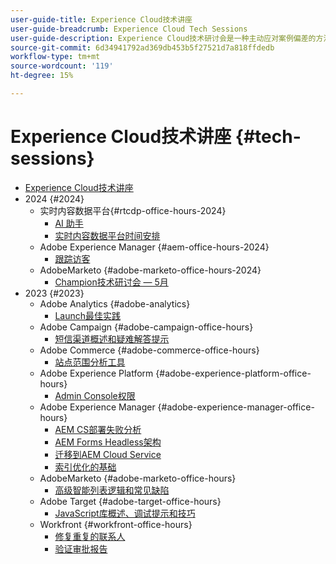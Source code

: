 ```yaml
---
user-guide-title: Experience Cloud技术讲座
user-guide-breadcrumb: Experience Cloud Tech Sessions
user-guide-description: Experience Cloud技术研讨会是一种主动应对案例偏差的方法，它为客户提供了特定于解决方案的网络研讨会。
source-git-commit: 6d34941792ad369db453b5f27521d7a818ffdedb
workflow-type: tm+mt
source-wordcount: '119'
ht-degree: 15%

---
```



# Experience Cloud技术讲座 {#tech-sessions}

+ [Experience Cloud技术讲座](overview.md)
+ 2024 {#2024}
   + 实时内容数据平台{#rtcdp-office-hours-2024}
      + [AI 助手](2024/ai-assistant.md)
      + [实时内容数据平台时间安排](2024/rtcdp-timings.md)
   + Adobe Experience Manager {#aem-office-hours-2024}
      + [跟踪访客](2024/tracking-visitors.md)
   + AdobeMarketo {#adobe-marketo-office-hours-2024}
      + [Champion技术研讨会 — 5月](2024/champion-office-hours.md)
+ 2023 {#2023}
   + Adobe Analytics {#adobe-analytics}
      + [Launch最佳实践](2023/launch-best-practices.md)
   + Adobe Campaign {#adobe-campaign-office-hours}
      + [短信渠道概述和疑难解答提示](2023/ac-sms-channel-overview.md)
   + Adobe Commerce {#adobe-commerce-office-hours}
      + [站点范围分析工具](2023/site-wide-analysis-tool.md)
   + Adobe Experience Platform {#adobe-experience-platform-office-hours}
      + [Admin Console权限](2023/aep-admin-console-permissions.md)
   + Adobe Experience Manager {#adobe-experience-manager-office-hours}
      + [AEM CS部署失败分析](2023/aem-deployment-failures-analysis.md)
      + [AEM Forms Headless架构](2023/aem-forms-headless-architecture.md)
      + [迁移到AEM Cloud Service](2023/migration-aemcs.md)
      + [索引优化的基础](2023/optimize-indexes-aemcs.md)
   + AdobeMarketo {#adobe-marketo-office-hours}
      + [高级智能列表逻辑和常见缺陷](2023/marketo-common-pitfalls.md)
   + Adobe Target {#adobe-target-office-hours}
      + [JavaScript库概述、调试提示和技巧](2023/target-debugging-tips-and-tricks.md)
   + Workfront {#workfront-office-hours}
      + [修复重复的联系人](2023/workfront-fix-duplicate-contacts.md)
      + [验证审批报告](2023/workfront-proof-approval-reports.md)



